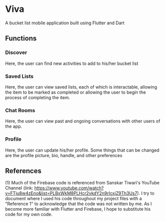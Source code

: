 # Viva

A bucket list mobile application built using Flutter and Dart  

## Functions

### Discover
Here, the user can find new activities to add to his/her bucket list

### Saved Lists
Here, the user can view saved lists, each of which is interactable, allowing the item to be marked as completed or allowing the user to begin the process of completing the item.

### Chat Rooms
Here, the user can view past and ongoing conversations with other users of the app.

### Profile
Here, the user can update his/her profile. Some things that can be changed are the profile picture, bio, handle, and other preferences

## References

(1) Much of the Firebase code is referenced from Sanskar Tiwari's YouTube Channel (link: https://www.youtube.com/watch?v=FTju8w4zEno&list=PLBxWkM8PLHcr2vkdY2n9rIcxjZ9Th3Us7). I try to document where I used his code throughout my project files with a "Reference 1" to acknowledge that the code was not written by me. As I become more familiar with Flutter and Firebase, I hope to substitute his code for my own code.
